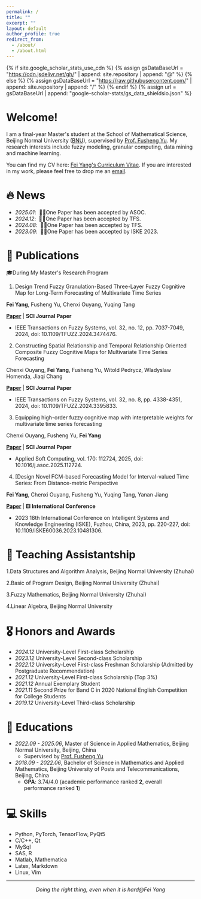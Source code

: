 ```yaml
---
permalink: /
title: ""
excerpt: ""
layout: default
author_profile: true
redirect_from: 
  - /about/
  - /about.html
---
```


{% if site.google_scholar_stats_use_cdn %}
{% assign gsDataBaseUrl = "https://cdn.jsdelivr.net/gh/" | append: site.repository | append: "@" %}
{% else %}
{% assign gsDataBaseUrl = "https://raw.githubusercontent.com/" | append: site.repository | append: "/" %}
{% endif %}
{% assign url = gsDataBaseUrl | append: "google-scholar-stats/gs_data_shieldsio.json" %}

<span class='anchor' id='about-me'></span>

# Welcome! 
I am a final-year Master's student at the School of Mathematical Science, Beijing Normal University ([BNU](https://www.bnu.edu.cn/)), supervised by [Prof. Fusheng Yu](https://math.bnu.edu.cn/jzg/szdw/xy/a6eaeea38f944d17988e5f0aec3e5272.htm). My research interests include fuzzy modeling, granular computing, data mining and machine learning. 

You can find my CV here: [Fei Yang's Curriculum Vitae](../assets/CV_FeiYang.pdf). If you are interested in my work, please feel free to drop me an [email](0902fei.yang@gmail.com).

<!--I have published more than 100 papers at the top international AI conferences with total <a href='https://scholar.google.com/citations?user=DhtAFkwAAAAJ'>google scholar citations <strong><span id='total_cit'>260000+</span></strong></a> (You can also use google scholar badge <a href='https://scholar.google.com/citations?user=DhtAFkwAAAAJ'><img src="https://img.shields.io/endpoint?url={{ url | url_encode }}&logo=Google%20Scholar&labelColor=f6f6f6&color=9cf&style=flat&label=citations"></a>).-->

<!--插入图片语法为：![Alt](../images/tiktok.png width=200 height=100)-->

# 🔥 News
- *2025.01*: &nbsp;🎉🎉One Paper has been accepted by ASOC.
- *2024.12*: &nbsp;🎉🎉One Paper has been accepted by TFS.
- *2024.08*: &nbsp;🎉🎉One Paper has been accepted by TFS.
- *2023.09*: &nbsp;🎉🎉One Paper has been accepted by ISKE 2023.

# 📝 Publications 
🎓During My Master's Research Program

1. Design Trend Fuzzy Granulation-Based Three-Layer Fuzzy Cognitive Map for Long-Term Forecasting of Multivariate Time Series

**Fei Yang**, Fusheng Yu, Chenxi Ouyang, Yuqing Tang

[**Paper**](https://doi.org/10.1109/TFUZZ.2024.3474476) | <strong>SCI Journal Paper</strong>

- IEEE Transactions on Fuzzy Systems, vol. 32, no. 12, pp. 7037-7049, 2024, doi: 10.1109/TFUZZ.2024.3474476.

2. Constructing Spatial Relationship and Temporal Relationship Oriented Composite Fuzzy Cognitive Maps for Multivariate Time Series Forecasting

Chenxi Ouyang, **Fei Yang**, Fusheng Yu, Witold Pedrycz, Wladyslaw Homenda, Jiaqi Chang

[**Paper**](https://ieeexplore.ieee.org/document/10517313) | <strong>SCI Journal Paper</strong>
- IEEE Transactions on Fuzzy Systems, vol. 32, no. 8, pp. 4338-4351, 2024, doi: 10.1109/TFUZZ.2024.3395833.

3. Equipping high-order fuzzy cognitive map with interpretable weights for multivariate time series forecasting

 Chenxi Ouyang, Fusheng Yu, **Fei Yang**

[**Paper**](https://www.sciencedirect.com/science/article/pii/S1568494625000353) | <strong>SCI Journal Paper</strong>
- Applied Soft Computing, vol. 170: 112724, 2025, doi: 10.1016/j.asoc.2025.112724.

4. [Design Novel FCM-based Forecasting Model for Interval-valued Time Series: From Distance-metric Perspective

**Fei Yang**, Chenxi Ouyang, Fusheng Yu, Yuqing Tang, Yanan Jiang

[**Paper**](https://ieeexplore.ieee.org/document/10481306) | <strong>EI International Conference</strong>
- 2023 18th International Conference on Intelligent Systems and Knowledge Engineering (ISKE), Fuzhou, China, 2023, pp. 220-227, doi: 10.1109/ISKE60036.2023.10481306.
  
# 💬 Teaching Assistantship
1.Data Structures and Algorithm Analysis, Beijing Normal University (Zhuhai)

2.Basic of Program Design, Beijing Normal University (Zhuhai)

3.Fuzzy Mathematics, Beijing Normal University (Zhuhai)

4.Linear Algebra, Beijing Normal University

# 🎖 Honors and Awards
- *2024.12* University-Level First-class Scholarship
- *2023.12* University-Level Second-class Scholarship
- *2022.12* University-Level First-class Freshman Scholarship (Admitted by Postgraduate Recommendation)
- *2021.12* University-Level First-class Scholarship (Top 3%)
- *2021.12* Annual Exemplary Student
- *2021.11* Second Prize for Band C in 2020 National English Competition for College Students
- *2019.12* University-Level Third-class Scholarship
  
# 📖 Educations
- *2022.09 - 2025.06*, Master of Science in Applied Mathematics, Beijing Normal University, Beijing, China
  - Supervised by [Prof. Fusheng Yu](https://math.bnu.edu.cn/jzg/szdw/xy/a6eaeea38f944d17988e5f0aec3e5272.htm)
- *2018.09 - 2022.06*, Bachelor of Science in Mathematics and Applied Mathematics, Beijing University of Posts and Telecommunications, Beijing, China
  - **GPA**: 3.74/4.0 (academic performance ranked **2**, overall performance ranked **1**) 

# 💻 Skills
- Python, PyTorch, TensorFlow, PyQt5
- C/C++, Qt
- MySql
- SAS, R
- Matlab, Mathematica
- Latex, Markdown
- Linux, Vim

------

<p align="center">
  <i>Doing the right thing, even when it is hard@Fei Yang</i>
</p>
